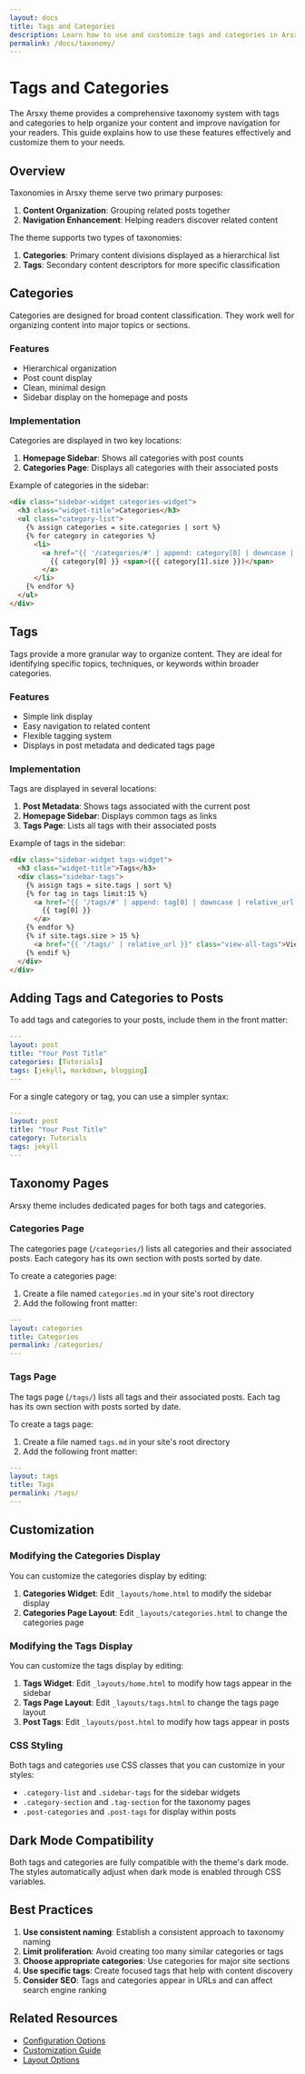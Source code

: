 ```yaml
---
layout: docs
title: Tags and Categories
description: Learn how to use and customize tags and categories in Arsxy Theme
permalink: /docs/taxonomy/
---
```


# Tags and Categories

The Arsxy theme provides a comprehensive taxonomy system with tags and categories to help organize your content and improve navigation for your readers. This guide explains how to use these features effectively and customize them to your needs.

## Overview

Taxonomies in Arsxy theme serve two primary purposes:

1. **Content Organization**: Grouping related posts together
2. **Navigation Enhancement**: Helping readers discover related content

The theme supports two types of taxonomies:

1. **Categories**: Primary content divisions displayed as a hierarchical list
2. **Tags**: Secondary content descriptors for more specific classification

## Categories

Categories are designed for broad content classification. They work well for organizing content into major topics or sections.

### Features

- Hierarchical organization
- Post count display
- Clean, minimal design
- Sidebar display on the homepage and posts

### Implementation

Categories are displayed in two key locations:

1. **Homepage Sidebar**: Shows all categories with post counts
2. **Categories Page**: Displays all categories with their associated posts

Example of categories in the sidebar:

```html
<div class="sidebar-widget categories-widget">
  <h3 class="widget-title">Categories</h3>
  <ul class="category-list">
    {% assign categories = site.categories | sort %}
    {% for category in categories %}
      <li>
        <a href="{{ '/categories/#' | append: category[0] | downcase | relative_url }}">
          {{ category[0] }} <span>({{ category[1].size }})</span>
        </a>
      </li>
    {% endfor %}
  </ul>
</div>
```

## Tags

Tags provide a more granular way to organize content. They are ideal for identifying specific topics, techniques, or keywords within broader categories.

### Features

- Simple link display
- Easy navigation to related content
- Flexible tagging system
- Displays in post metadata and dedicated tags page

### Implementation

Tags are displayed in several locations:

1. **Post Metadata**: Shows tags associated with the current post
2. **Homepage Sidebar**: Displays common tags as links
3. **Tags Page**: Lists all tags with their associated posts

Example of tags in the sidebar:

```html
<div class="sidebar-widget tags-widget">
  <h3 class="widget-title">Tags</h3>
  <div class="sidebar-tags">
    {% assign tags = site.tags | sort %}
    {% for tag in tags limit:15 %}
      <a href="{{ '/tags/#' | append: tag[0] | downcase | relative_url }}" class="sidebar-tag">
        {{ tag[0] }}
      </a>
    {% endfor %}
    {% if site.tags.size > 15 %}
      <a href="{{ '/tags/' | relative_url }}" class="view-all-tags">View all</a>
    {% endif %}
  </div>
</div>
```

## Adding Tags and Categories to Posts

To add tags and categories to your posts, include them in the front matter:

```yaml
---
layout: post
title: "Your Post Title"
categories: [Tutorials]
tags: [jekyll, markdown, blogging]
---
```

For a single category or tag, you can use a simpler syntax:

```yaml
---
layout: post
title: "Your Post Title"
category: Tutorials
tags: jekyll
---
```

## Taxonomy Pages

Arsxy theme includes dedicated pages for both tags and categories.

### Categories Page

The categories page (`/categories/`) lists all categories and their associated posts. Each category has its own section with posts sorted by date.

To create a categories page:

1. Create a file named `categories.md` in your site's root directory
2. Add the following front matter:

```yaml
---
layout: categories
title: Categories
permalink: /categories/
---
```

### Tags Page

The tags page (`/tags/`) lists all tags and their associated posts. Each tag has its own section with posts sorted by date.

To create a tags page:

1. Create a file named `tags.md` in your site's root directory
2. Add the following front matter:

```yaml
---
layout: tags
title: Tags
permalink: /tags/
---
```

## Customization

### Modifying the Categories Display

You can customize the categories display by editing:

1. **Categories Widget**: Edit `_layouts/home.html` to modify the sidebar display
2. **Categories Page Layout**: Edit `_layouts/categories.html` to change the categories page

### Modifying the Tags Display

You can customize the tags display by editing:

1. **Tags Widget**: Edit `_layouts/home.html` to modify how tags appear in the sidebar
2. **Tags Page Layout**: Edit `_layouts/tags.html` to change the tags page layout
3. **Post Tags**: Edit `_layouts/post.html` to modify how tags appear in posts

### CSS Styling

Both tags and categories use CSS classes that you can customize in your styles:

- `.category-list` and `.sidebar-tags` for the sidebar widgets
- `.category-section` and `.tag-section` for the taxonomy pages
- `.post-categories` and `.post-tags` for display within posts

## Dark Mode Compatibility

Both tags and categories are fully compatible with the theme's dark mode. The styles automatically adjust when dark mode is enabled through CSS variables.

## Best Practices

1. **Use consistent naming**: Establish a consistent approach to taxonomy naming
2. **Limit proliferation**: Avoid creating too many similar categories or tags
3. **Choose appropriate categories**: Use categories for major site sections
4. **Use specific tags**: Create focused tags that help with content discovery
5. **Consider SEO**: Tags and categories appear in URLs and can affect search engine ranking

## Related Resources

- [Configuration Options](/docs/configuration/)
- [Customization Guide](/docs/customization/)
- [Layout Options](/docs/layouts/)
